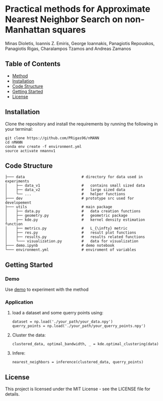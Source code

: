 # Practical methods for Approximate Nearest Neighbor Search on non-Manhattan squares

Minas Dioletis, Ioannis Z. Emiris, George Ioannakis, Panagiotis Repouskos, Panagiotis Rigas, Charalampos Tzamos and Andreas Zamanos

## Table of Contents

- [Method](#Method)
- [Installation](#Installation)
- [Code Structure](#CD)
- [Getting Started](#getting_started)
- [License](#license)

<a id="Installation"></a>

## Installation

Clone the repository and install the requirements by running the following in your terminal:

```[BASH]
git clone https://github.com/PRigas96/nMANN
cd nMANN
conda env create -f environment.yml
source activate nmannv1
```

<a id="CD"></a>

## Code Structure

```
├─── data                          # directory for data used in experiments
│    ├── data_v1                   #   contains small sized data
│    ├── data_v2                   #   large sized data
│    └── ...                       #   helper functions
├─── dev                           # prototype src used for developement
├─── utils                         # main package
│    ├── data.py                   #   data creation functions
│    ├── geometry.py               #   geometric package
│    ├── kde.py                    #   kernel density estimation function
│    ├── metrics.py                #   L_{\infty} metric
│    ├── res.py                    #   result plot functions
│    ├── results.py                #   results related functions
│    └─── visualization.py         #   data for visualization
├─── demo.ipynb                    # demo notebook
└─── environment.yml               # enviroment of variables
```

<a id="getting_started"></a>

## Getting Started

### Demo

Use [demo](demo.ipynb) to experiment with the method

### Application

1. load a dataset and some querry points using:

    ```[Python]
    dataset = np.load('./your_path/your_data.npy')
    querry_points = np.load('./your_path/your_querry_points.npy')
    ```

2. Cluster the data:

    ```[Python]
    clustered_data, optimal_bandwidth, _ = kde.optimal_clustering(data)
    ```

3. Infere:

    ```[Python]
    nearest_neighbors = inference(clustered_data, querry_points)
    ```

<a id="license"></a>

## License

This project is licensed under the MIT License - see the LICENSE file for details.
